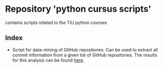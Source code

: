 # Repository 'python cursus scripts'

contains scripts related to the TiU python courses

## Index

* Script for data-mining of GitHub repositories. Can be used to extract all commit information from a given list of GitHub repositories. The results for this analysis can be found [here](github_data/DemoAnalysis.md).



